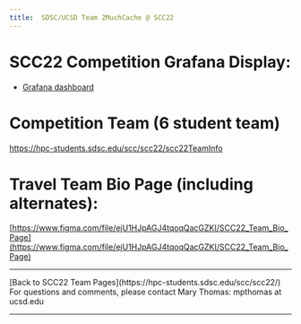 ```yaml
---
title:  SDSC/UCSD Team 2MuchCache @ SCC22
---
```


# SCC22 Competition Grafana Display:
* [Grafana dashboard](http://dashboard.studentclustercompetition.us/d/lYLSj5v4z/sc22?orgId=1&refresh=1m)

# Competition Team (6 student team)
https://hpc-students.sdsc.edu/scc/scc22/scc22TeamInfo

# Travel Team Bio Page (including alternates):
[https://www.figma.com/file/ejU1HJpAGJ4tqoqQacGZKI/SCC22_Team_Bio_Page](https://www.figma.com/file/ejU1HJpAGJ4tqoqQacGZKI/SCC22_Team_Bio_Page)


<hr>
[Back to SCC22 Team Pages](https://hpc-students.sdsc.edu/scc/scc22/)
For questions and comments, please contact Mary Thomas:  mpthomas at ucsd.edu
<hr>
